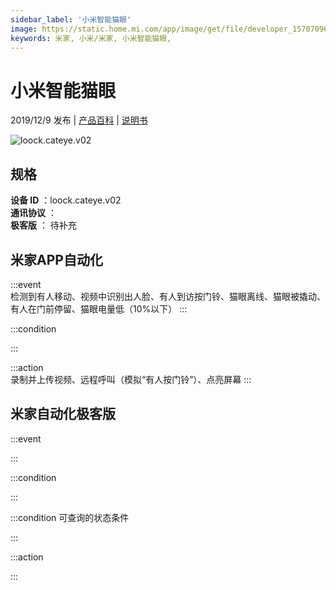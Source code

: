 ```yaml
---
sidebar_label: '小米智能猫眼'
image: https://static.home.mi.com/app/image/get/file/developer_15707096484qwcl0vl.png
keywords: 米家, 小米/米家, 小米智能猫眼, 
---
```

# 小米智能猫眼

2019/12/9 发布 | [产品百科](https://home.mi.com/webapp/content/baike/product/index.html?model=loock.cateye.v02/) | [说明书](https://home.mi.com/views/introduction.html?model=loock.cateye.v02&region=cn)

![loock.cateye.v02](https://static.home.mi.com/app/image/get/file/developer_15707096484qwcl0vl.png)

## 规格  
> 
**设备 ID** ：loock.cateye.v02  
**通讯协议** ：  
**极客版**  ： 待补充 


## 米家APP自动化  

:::event  
检测到有人移动、视频中识别出人脸、有人到访按门铃、猫眼离线、猫眼被撬动、有人在门前停留、猫眼电量低（10%以下）
:::

:::condition  

:::

:::action   
录制并上传视频、远程呼叫（模拟“有人按门铃”）、点亮屏幕
:::

## 米家自动化极客版  

:::event  

:::

:::condition  

:::

:::condition 可查询的状态条件  

:::

:::action  

:::

        
